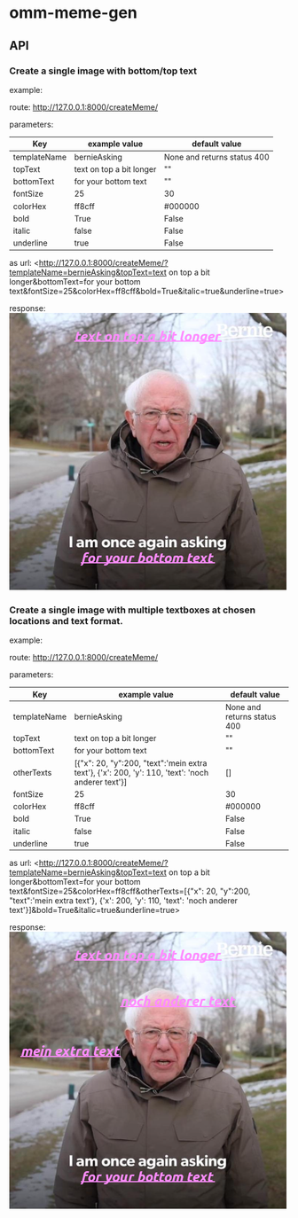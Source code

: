 # omm-meme-gen


## API

### Create a single image with bottom/top text

example:

route: http://127.0.0.1:8000/createMeme/

parameters:

| Key | example value | default value |
|---|---|---|
| templateName | bernieAsking | None and returns status 400 |
| topText | text on top a bit longer | "" |
| bottomText | for your bottom text | "" |
| fontSize | 25 | 30 |
| colorHex | ff8cff | #000000 |
| bold | True | False |
| italic | false | False |
| underline | true | False |

as url: <http://127.0.0.1:8000/createMeme/?templateName=bernieAsking&topText=text on top a bit longer&bottomText=for your bottom text&fontSize=25&colorHex=ff8cff&bold=True&italic=true&underline=true>

response: ![alt text](memeExamples/singleImageTopBottomText.png "single image top and bottom text")


### Create a single image with multiple textboxes at chosen locations and text format.

example:

route: http://127.0.0.1:8000/createMeme/

parameters:

| Key | example value | default value |
|---|---|---|
| templateName | bernieAsking | None and returns status 400 |
| topText | text on top a bit longer | "" |
| bottomText | for your bottom text | "" |
| otherTexts | [{"x": 20, "y":200, "text":'mein extra text'}, {'x': 200, 'y': 110, 'text': 'noch anderer text'}] | [] |
| fontSize | 25 | 30 |
| colorHex | ff8cff | #000000 |
| bold | True | False |
| italic | false | False |
| underline | true | False |

as url: <http://127.0.0.1:8000/createMeme/?templateName=bernieAsking&topText=text on top a bit longer&bottomText=for your bottom text&fontSize=25&colorHex=ff8cff&otherTexts=[{"x": 20, "y":200, "text":'mein extra text'}, {'x': 200, 'y': 110, 'text': 'noch anderer text'}]&bold=True&italic=true&underline=true>

response: ![alt text](memeExamples/singleImageMultipleTexts.png "single image multiple texts")




